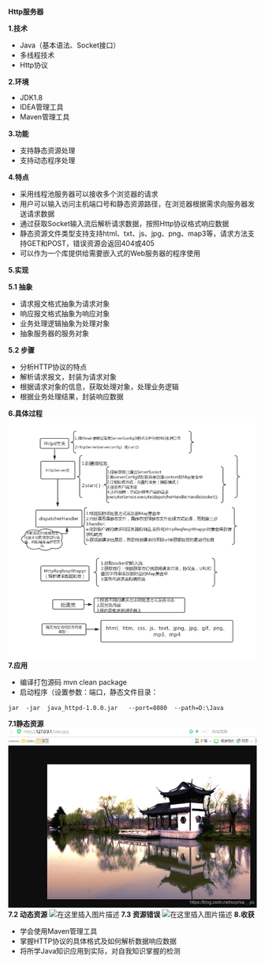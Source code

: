 **Http服务器**

**1.技术**

 - Java（基本语法、Socket接口）
 - 多线程技术
 - Http协议

**2.环境**

 - JDK1.8
 - IDEA管理工具
 - Maven管理工具
 
**3.功能**
 
 - 支持静态资源处理
 - 支持动态程序处理
 
 **4.特点**
 
 - 采用线程池服务器可以接收多个浏览器的请求
 - 用户可以输入访问主机端口号和静态资源路径，在浏览器根据需求向服务器发送请求数据
 - 通过获取Socket输入流后解析请求数据，按照Http协议格式响应数据
 - 静态资源文件类型支持支持html、txt、js、jpg、png、map3等，请求方法支持GET和POST，错误资源会返回404或405
 - 可以作为一个库提供给需要嵌入式的Web服务器的程序使用

**5.实现**

 **5.1 抽象**
 

 - 请求报文格式抽象为请求对象
 - 响应报文格式抽象为响应对象
 - 业务处理逻辑抽象为处理对象
 - 抽象服务器的服务对象
 
 **5.2 步骤**
 
 - 分析HTTP协议的特点
 - 解析请求报文，封装为请求对象
 - 根据请求对象的信息，获取处理对象，处理业务逻辑
 - 根据业务处理结果，封装响应数据
 
**6.具体过程**
![](http.png)
**7.应用**
 - 编译打包源码 mvn  clean package
 - 启动程序（设置参数：端口，静态文件目录：
 

```
jar  -jar  java_httpd-1.0.0.jar   --port=8080  --path=D:\Java
```


**7.1静态资源**
![](lake.png)
 **7.2 动态资源**
 ![在这里插入图片描述](https://img-blog.csdnimg.cn/20190227130321938.png)
 **7.3 资源错误**
 ![在这里插入图片描述](https://img-blog.csdnimg.cn/20190227130653165.png?x-oss-process=image/watermark,type_ZmFuZ3poZW5naGVpdGk,shadow_10,text_aHR0cHM6Ly9ibG9nLmNzZG4ubmV0L3NvcGhpYV9feXU=,size_16,color_FFFFFF,t_70)
**8.收获**

 - 学会使用Maven管理工具
 - 掌握HTTP协议的具体格式及如何解析数据响应数据
 - 将所学Java知识应用到实际，对自我知识掌握的检测
 
